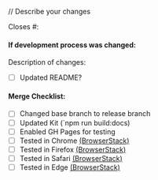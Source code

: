 // Describe your changes

Closes #:


#### If development process was changed:
  Description of changes:
  - [ ] Updated README?


#### Merge Checklist:
- [ ] Changed base branch to release branch
- [ ] Updated Kit (`npm run build:docs)
- [ ] Enabled GH Pages for testing
- [ ] Tested in Chrome [(BrowserStack)](https://www.browserstack.com/)
- [ ] Tested in Firefox [(BrowserStack)](https://www.browserstack.com/)
- [ ] Tested in Safari [(BrowserStack)](https://www.browserstack.com/)
- [ ] Tested in Edge [(BrowserStack)](https://www.browserstack.com/)

